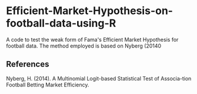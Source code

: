 # Efficient-Market-Hypothesis-on-football-data-using-R
A code to test the weak form of Fama's Efficient Market Hypothesis for football data.
The method employed is based on Nyberg (20140





## References
Nyberg, H. (2014). A Multinomial Logit-based Statistical Test of Associa-tion Football Betting Market Efficiency.
